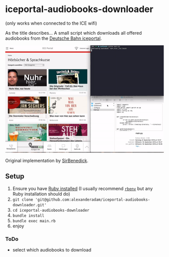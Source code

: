 # iceportal-audiobooks-downloader

(only works when connected to the ICE wifi)

As the title describes...
A small script which downloads all offered audiobooks from the [Deutsche Bahn iceportal](https://iceportal.de/).

![Gif showing how episodes are downloaded](https://github.com/SirBenedick/iceportal-audiobooks-downloader/blob/master/git.gif)

Original implementation by [SirBenedick](https://github.com/SirBenedick/iceportal-audiobooks-downloader).

## Setup

1. Ensure you have [Ruby installed](https://www.ruby-lang.org/en/documentation/installation/) (I usually recommend [`rbenv`](https://github.com/rbenv/rbenv#installation) but any Ruby installation should do)
2. `git clone 'git@github.com:alexanderadam/iceportal-audiobooks-downloader.git'`
3. `cd iceportal-audiobooks-downloader`
4. `bundle install`
5. `bundle exec main.rb`
6. enjoy

### ToDo

* select which audiobooks to download
